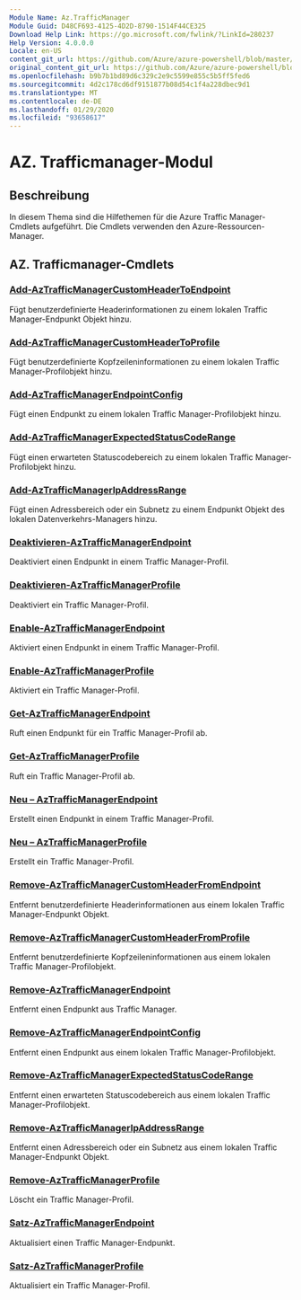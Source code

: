 ```yaml
---
Module Name: Az.TrafficManager
Module Guid: D48CF693-4125-4D2D-8790-1514F44CE325
Download Help Link: https://go.microsoft.com/fwlink/?LinkId=280237
Help Version: 4.0.0.0
Locale: en-US
content_git_url: https://github.com/Azure/azure-powershell/blob/master/src/TrafficManager/TrafficManager/help/Az.TrafficManager.md
original_content_git_url: https://github.com/Azure/azure-powershell/blob/master/src/TrafficManager/TrafficManager/help/Az.TrafficManager.md
ms.openlocfilehash: b9b7b1bd89d6c329c2e9c5599e855c5b5ff5fed6
ms.sourcegitcommit: 4d2c178cd6df9151877b08d54c1f4a228dbec9d1
ms.translationtype: MT
ms.contentlocale: de-DE
ms.lasthandoff: 01/29/2020
ms.locfileid: "93658617"
---
```

# AZ. Trafficmanager-Modul
## Beschreibung
In diesem Thema sind die Hilfethemen für die Azure Traffic Manager-Cmdlets aufgeführt. Die Cmdlets verwenden den Azure-Ressourcen-Manager.

## AZ. Trafficmanager-Cmdlets
### [Add-AzTrafficManagerCustomHeaderToEndpoint](Add-AzTrafficManagerCustomHeaderToEndpoint.md)
Fügt benutzerdefinierte Headerinformationen zu einem lokalen Traffic Manager-Endpunkt Objekt hinzu.

### [Add-AzTrafficManagerCustomHeaderToProfile](Add-AzTrafficManagerCustomHeaderToProfile.md)
Fügt benutzerdefinierte Kopfzeileninformationen zu einem lokalen Traffic Manager-Profilobjekt hinzu.

### [Add-AzTrafficManagerEndpointConfig](Add-AzTrafficManagerEndpointConfig.md)
Fügt einen Endpunkt zu einem lokalen Traffic Manager-Profilobjekt hinzu.

### [Add-AzTrafficManagerExpectedStatusCodeRange](Add-AzTrafficManagerExpectedStatusCodeRange.md)
Fügt einen erwarteten Statuscodebereich zu einem lokalen Traffic Manager-Profilobjekt hinzu.

### [Add-AzTrafficManagerIpAddressRange](Add-AzTrafficManagerIpAddressRange.md)
Fügt einen Adressbereich oder ein Subnetz zu einem Endpunkt Objekt des lokalen Datenverkehrs-Managers hinzu.

### [Deaktivieren-AzTrafficManagerEndpoint](Disable-AzTrafficManagerEndpoint.md)
Deaktiviert einen Endpunkt in einem Traffic Manager-Profil.

### [Deaktivieren-AzTrafficManagerProfile](Disable-AzTrafficManagerProfile.md)
Deaktiviert ein Traffic Manager-Profil.

### [Enable-AzTrafficManagerEndpoint](Enable-AzTrafficManagerEndpoint.md)
Aktiviert einen Endpunkt in einem Traffic Manager-Profil.

### [Enable-AzTrafficManagerProfile](Enable-AzTrafficManagerProfile.md)
Aktiviert ein Traffic Manager-Profil.

### [Get-AzTrafficManagerEndpoint](Get-AzTrafficManagerEndpoint.md)
Ruft einen Endpunkt für ein Traffic Manager-Profil ab.

### [Get-AzTrafficManagerProfile](Get-AzTrafficManagerProfile.md)
Ruft ein Traffic Manager-Profil ab.

### [Neu – AzTrafficManagerEndpoint](New-AzTrafficManagerEndpoint.md)
Erstellt einen Endpunkt in einem Traffic Manager-Profil.

### [Neu – AzTrafficManagerProfile](New-AzTrafficManagerProfile.md)
Erstellt ein Traffic Manager-Profil.

### [Remove-AzTrafficManagerCustomHeaderFromEndpoint](Remove-AzTrafficManagerCustomHeaderFromEndpoint.md)
Entfernt benutzerdefinierte Headerinformationen aus einem lokalen Traffic Manager-Endpunkt Objekt.

### [Remove-AzTrafficManagerCustomHeaderFromProfile](Remove-AzTrafficManagerCustomHeaderFromProfile.md)
Entfernt benutzerdefinierte Kopfzeileninformationen aus einem lokalen Traffic Manager-Profilobjekt.

### [Remove-AzTrafficManagerEndpoint](Remove-AzTrafficManagerEndpoint.md)
Entfernt einen Endpunkt aus Traffic Manager.

### [Remove-AzTrafficManagerEndpointConfig](Remove-AzTrafficManagerEndpointConfig.md)
Entfernt einen Endpunkt aus einem lokalen Traffic Manager-Profilobjekt.

### [Remove-AzTrafficManagerExpectedStatusCodeRange](Remove-AzTrafficManagerExpectedStatusCodeRange.md)
Entfernt einen erwarteten Statuscodebereich aus einem lokalen Traffic Manager-Profilobjekt.

### [Remove-AzTrafficManagerIpAddressRange](Remove-AzTrafficManagerIpAddressRange.md)
Entfernt einen Adressbereich oder ein Subnetz aus einem lokalen Traffic Manager-Endpunkt Objekt.

### [Remove-AzTrafficManagerProfile](Remove-AzTrafficManagerProfile.md)
Löscht ein Traffic Manager-Profil.

### [Satz-AzTrafficManagerEndpoint](Set-AzTrafficManagerEndpoint.md)
Aktualisiert einen Traffic Manager-Endpunkt.

### [Satz-AzTrafficManagerProfile](Set-AzTrafficManagerProfile.md)
Aktualisiert ein Traffic Manager-Profil.

